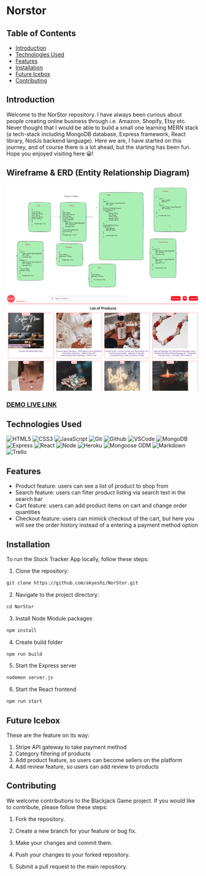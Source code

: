 # Norstor 

## Table of Contents

- [Introduction](#Introduction)
- [Technologies Used](#Technologies-Used)
- [Features](#Features)
- [Installation](#Installation)
- [Future Icebox](#Future-Icebox)
- [Contributing](#Contribution)

## Introduction

Welcome to the NorStor repository. I have always been curious about people creating online business through i.e. Amazon, Shopify, Etsy etc. Never thought that I would be able to build a small one learning MERN stack (a tech-stack including MongoDB database, Express framework, React library, NodJs backend language). Here we are, I have started on this journey, and of course there is a lot ahead, but the starting has been fun. Hope you enjoyed visiting here 😀!

## Wireframe & ERD (Entity Relationship Diagram)
![!Alt Entity Relationship Diagram](public/images/ERD.png)
![!Alt NorStor](public/images/homepage.png)
### [DEMO LIVE LINK](https://norstor-8be65c44ce4a.herokuapp.com/ "target=_blank")

## Technologies Used

![HTML5](https://img.shields.io/badge/-HTML5-05122A?style=flat&logo=html5)
![CSS3](https://img.shields.io/badge/-CSS-05122A?style=flat&logo=css3)
![JavaScript](https://img.shields.io/badge/-JavaScript-05122A?style=flat&logo=javascript)
![Git](https://img.shields.io/badge/-Git-05122A?style=flat&logo=git)
![Github](https://img.shields.io/badge/-GitHub-05122A?style=flat&logo=github)
![VSCode](https://img.shields.io/badge/-VS_Code-05122A?style=flat&logo=visualstudio)
![MongoDB](https://img.shields.io/badge/-MongoDB-05122A?style=flat&logo=mongodb)
![Express](https://img.shields.io/badge/-Express-05122A?style=flat&logo=express)
![React](https://img.shields.io/badge/-React-05122A?style=flat&logo=react)
![Node](https://img.shields.io/badge/-Node.js-05122A?style=flat&logo=node.js)
![Heroku](https://img.shields.io/badge/-Heroku-05122A?style=flat&logo=heroku)
![Mongoose ODM](https://img.shields.io/badge/-Mongoose_ODM-05122A?style=flat&logo=mongodb)
![Markdown](https://img.shields.io/badge/-Markdown-05122A?style=flat&logo=markdown)
![Trello](https://img.shields.io/badge/-Trello-05122A?style=flat&logo=trello)

<!--
![Semantic UI React](https://img.shields.io/badge/-Semantic%20UI%20React-05122A?style=flat&logo=semanticuireact)
![AWS S3](https://img.shields.io/badge/-AWS_S3-05122A?style=flat&logo=amazons3)
![JWT](https://img.shields.io/badge/-JSON_Web_Tokens-05122A?style=flat&logo=jsonwebtokens)
![Canva](https://img.shields.io/badge/-Canva-05122A?style=flat&logo=canva)
![Vim](https://img.shields.io/badge/-Vim-05122A?style=flat&logo=vim)
![Python](https://img.shields.io/badge/-Python-05122A?style=flat&logo=python)
![Django](https://img.shields.io/badge/-Django-05122A?style=flat&logo=django)
![PostgreSQL](https://img.shields.io/badge/-PostgreSQL-05122A?style=flat&logo=postgresql)
![Materialize CSS](https://img.shields.io/badge/-Materialize_CSS-05122A?style=flat&logo=materialdesign) -->

## Features

- Product feature: users can see a list of product to shop from
- Search feature: users can filter product listing via search text in the search bar 
- Cart feature: users can add product items on cart and change order quantities 
- Checkout feature: users can mimick checkout of the cart, but here you will see the order history instead of a entering a payment method option 

## Installation

To run the Stock Tracker App locally, follow these steps:

1. Clone the repository:

```html
git clone https://github.com/akyeshi/NorStor.git
```

2. Navigate to the project directory:

```html
cd NorStor
```

3. Install Node Module packages
```html
npm install 
```
4. Create build folder
```html
npm run build 
```

5. Start the Express server
```html
nodemon server.js 
```

6. Start the React frontend
```html
npm run start 
```


## Future Icebox

These are the feature on its way:

1. Stripe API gateway to take payment method 
2. Category filtering of products 
3. Add product feature, so users can become sellers on the platform
4. Add review feature, so users can add review to products

## Contributing

We welcome contributions to the Blackjack Game project. If you would like to contribute, please follow these steps:

1. Fork the repository.

2. Create a new branch for your feature or bug fix.

3. Make your changes and commit them.

4. Push your changes to your forked repository.

5. Submit a pull request to the main repository.
